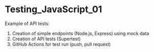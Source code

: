 # Testing_JavaScript_01

Example of API tests:

1) Creation of simple endpoints (Node.js, Express) using mock data
2) Creation of API tests (Supertest)
3) GitHub Actions for test run (push, pull request)

